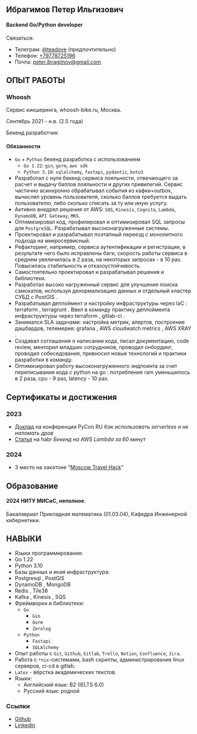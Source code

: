 ## Ибрагимов Петер Ильгизович
#### Backend Go/Python developer
Связаться:
- Телеграм: [@teadove](https://t.me/teadove) (предпочтительно)
- Телефон: [+79778725196](tel:+79778725196)
- Почта: [peter.ibragimov@gmail.com](mailto:peter.ibragimov@gmail.com)

## ОПЫТ РАБОТЫ

### Whoosh
Сервис кикшеринга, whoosh-bike.ru, Москва.

Сентябрь 2021 - н.в. (2.5 года)

Бекенд разработчик

#### Обязанности
- `Go` + `Python` бекенд разработка с использованием
	- `Go 1.22`: `gin`, `gorm`, `aws sdk`
	- `Python 3.10`: `sqlalchemy`, `fastapi`, `pydantic`, `boto3`
- Разработал с нуля бекенд сервиса лояльности, отвечающего за расчет и выдачу баллов лояльности и других привилегий. Сервис частично асинхронно обрабатывал события из кафки+outbox, вычислял уровень пользователя, сколько баллов требуется выдать пользователю, либо сколько списать за ту или иную услугу. 
- Активно внедрял решения от AWS: `SQS`, `Kinesis`, `Cognito`, `Lambda`, `DynamoDB`, `API Gateway`, `MKS`.
- Оптимизировал код, профилировал и оптимизировал SQL запросы для `PostgreSQL`. Разрабатывал высоконагруженные системы.
- Проектировал и разрабатывал поэтапный переезд с монолитного подхода на микросервисный. 
- Рефакторинг, например, сервиса аутентификации и регистрации, в результате чего было исправлены баги, скорость работы сервиса в среднем увеличилась в 2 раза, на некоторых запросах - в 10 раз. Повысилась стабильность и отказоустойчивость. 
- Самостоятельно проектировал и разрабатывал решения и библиотеки.
- Разработал высоко нагруженный сервис для улучшения поиска самокатов, используя денормализацию данных и отдельный кластер СУБД с  PostGIS .
- Разрабатывал деплоймент и настройку инфраструктуры через  IaC :  terraform ,  terragrunt . Ввел в команду практику деплоймента инфраструктуры через  terraform ,  gitlab-ci .
- Занимался  SLA  задачами: настройка метрик, алертов, построение дашбардов, телемерия:  grafana ,  AWS cloudwatch metrics ,  AWS XRAY .
- Создавал соглашения о написании кода, писал документацию, code review, менторил младших сотрудников, проводил онбординг, проводил собеседования, привносил новые технологий и практики разработки в команду.
- Оптимизировал работу высоконагруженного эндпоинта за счет переписывания кода с  python  на  go : потребление  ram  уменьшилось в 2 раза,  cpu  - 9 раз,  latency  - 10 раз.

## Сертификаты и достижения

### 2023
- [Доклад](https://www.youtube.com/watch?v=cSZrWpyNlfI) на конференции PyCon RU _Как использовать serverless и не наломать дров_
- [Статья](https://habr.com/ru/companies/whoosh/articles/728926/) на habr _Бекенд на AWS Lambda за 60 минут_

### 2024
- 3 место на хакатоне "[Moscow Travel Hack](https://business.russpass.ru/content-page/e-com)"

## Образование

#### 2024 НИТУ МИСиС, неполное.
Бакалавриат Прикладная математика (01.03.04), Кафедра Инженерной кибернетики.

## НАВЫКИ
- Языки программирования:
-  Go 1.22
-  Python 3.10
- Базы данных и иная инфраструктура:
-  Postgresql ,  PostGIS
-  DynamoDB ,  MongoDB
-  Redis ,  Tile38
-  Kafka ,  Kinesis ,  SQS
- Фреймворки и библиотеки:
	- `Go`
		- `Gin`
		- `Gorm`
		- `Zerolog`
	- `Python`
		- `Fastapi`
		- `SQLAlchemy`
- Опыт работы с `Git`, `Github`, `Gitlab`, `Trello`, `Notion`, `Confluence`, `Jira`.
- Работа с `*nix`-системами, bash скрипты, администрирование linux серверов, ci-cd в gitlab.
- `Latex` - вёрстка академических текстов.
- Языки: 
	- Английский язык: B2 (IELTS 6.0)
	- Русский язык: родной

### Ссылки
- [Github](https://github.com/TeaDove/)
- [Linkedin](https://www.linkedin.com/in/peter-ibragimov-7907871b7/)
